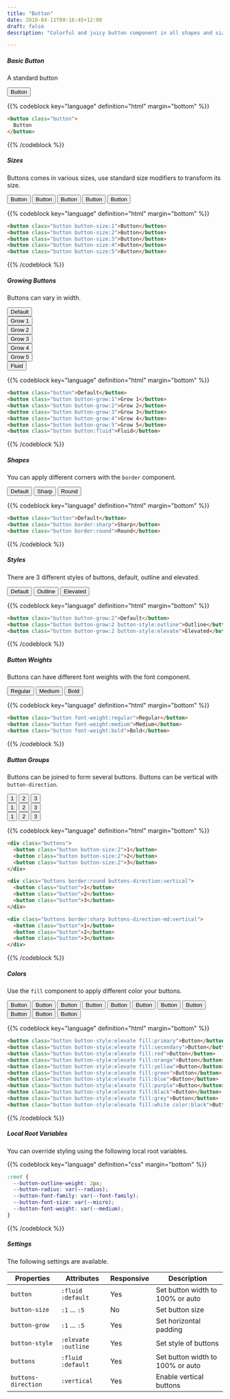 ```yaml
---
title: "Button"
date: 2018-04-11T09:16:45+12:00
draft: false
description: "Colorful and juicy button component in all shapes and sizes."

---
```


##### Basic Button

A standard button

<button class="button">Button</button>

{{% codeblock key="language" definition="html" margin="bottom" %}}
```html
<button class="button">
  Button
</button>
```
{{% /codeblock %}}

##### Sizes

Buttons comes in various sizes, use standard size modifiers to transform its size.

<div class="margin-bottom:2">
  <button class="button button-size:1">Button</button>
  <button class="button button-size:2">Button</button>
  <button class="button button-size:3">Button</button>
  <button class="button button-size:4">Button</button>
  <button class="button button-size:5">Button</button>
</div>

{{% codeblock key="language" definition="html" margin="bottom" %}}
```html
<button class="button button-size:1">Button</button>
<button class="button button-size:2">Button</button>
<button class="button button-size:3">Button</button>
<button class="button button-size:4">Button</button>
<button class="button button-size:5">Button</button>
```
{{% /codeblock %}}

##### Growing Buttons

Buttons can vary in width.

<div class="distribute-y:1 margin-bottom:2">
  <button class="button">Default</button><br>
  <button class="button button-grow:1">Grow 1</button><br>
  <button class="button button-grow:2">Grow 2</button><br>
  <button class="button button-grow:3">Grow 3</button><br>
  <button class="button button-grow:4">Grow 4</button><br>
  <button class="button button-grow:5">Grow 5</button><br>
  <button class="button button:fluid">Fluid</button>
</div>

{{% codeblock key="language" definition="html" margin="bottom" %}}
```html
<button class="button">Default</button>
<button class="button button-grow:1">Grow 1</button>
<button class="button button-grow:2">Grow 2</button>
<button class="button button-grow:3">Grow 3</button>
<button class="button button-grow:4">Grow 4</button>
<button class="button button-grow:5">Grow 5</button>
<button class="button button:fluid">Fluid</button>
```
{{% /codeblock %}}

##### Shapes

You can apply different corners with the `border` component.

<div class="margin-bottom:2">
  <button class="button">Default</button>
  <button class="button border:sharp">Sharp</button>
  <button class="button border:round">Round</button>
</div>

{{% codeblock key="language" definition="html" margin="bottom" %}}
```html
<button class="button">Default</button>
<button class="button border:sharp">Sharp</button>
<button class="button border:round">Round</button>
```
{{% /codeblock %}}

##### Styles

There are 3 different styles of buttons, default, outline and elevated.

<div class="margin-bottom:2">
  <button class="button button-grow:2">Default</button>
  <button class="button button-grow:2 button-style:outline">Outline</button>
  <button class="button button-grow:2 button-style:elevate">Elevated</button>
</div>

{{% codeblock key="language" definition="html" margin="bottom" %}}
```html
<button class="button button-grow:2">Default</button>
<button class="button button-grow:2 button-style:outline">Outline</button>
<button class="button button-grow:2 button-style:elevate">Elevated</button>
```
{{% /codeblock %}}

##### Button Weights

Buttons can have different font weights with the font component.

<div class="u-spread-x-1 margin-bottom:2">
  <button class="button font-weight:regular">Regular</button>
  <button class="button font-weight:medium">Medium</button>
  <button class="button font-weight:bold">Bold</button>
</div>

{{% codeblock key="language" definition="html" margin="bottom" %}}
```html
<button class="button font-weight:regular">Regular</button>
<button class="button font-weight:medium">Medium</button>
<button class="button font-weight:bold">Bold</button>
```
{{% /codeblock %}}


##### Button Groups

Buttons can be joined to form several buttons. Buttons can be vertical with `button-direction`.

<div class="margin-bottom:2">
  <div class="buttons">
    <button class="button button-size:2">1</button>
    <button class="button button-size:2">2</button>
    <button class="button button-size:2">3</button>
  </div>
</div>

<div class="margin-bottom:2">
  <div class="buttons border:round buttons-direction:vertical">
    <button class="button">1</button>
    <button class="button">2</button>
    <button class="button">3</button>
  </div>
</div>

<div class="margin-bottom:2">
  <div class="buttons border:sharp buttons-direction-md:vertical">
    <button class="button">1</button>
    <button class="button">2</button>
    <button class="button">3</button>
  </div>
</div>

{{% codeblock key="language" definition="html" margin="bottom" %}}
```html
<div class="buttons">
  <button class="button button-size:2">1</button>
  <button class="button button-size:2">2</button>
  <button class="button button-size:2">3</button>
</div>

<div class="buttons border:round buttons-direction:vertical">
  <button class="button">1</button>
  <button class="button">2</button>
  <button class="button">3</button>
</div>

<div class="buttons border:sharp buttons-direction-md:vertical">
  <button class="button">1</button>
  <button class="button">2</button>
  <button class="button">3</button>
</div>
```
{{% /codeblock %}}

##### Colors

Use the `fill` component to apply different color your buttons.

<button class="button button-style:elevate fill:primary margin-bottom:2">Button</button>
<button class="button button-style:elevate fill:secondary margin-bottom:2">Button</button>
<button class="button button-style:elevate fill:red margin-bottom:2">Button</button>
<button class="button button-style:elevate fill:orange margin-bottom:2">Button</button>
<button class="button button-style:elevate fill:yellow margin-bottom:2">Button</button>
<button class="button button-style:elevate fill:green margin-bottom:2">Button</button>
<button class="button button-style:elevate fill:blue margin-bottom:2">Button</button>
<button class="button button-style:elevate fill:purple margin-bottom:2">Button</button>
<button class="button button-style:elevate fill:black margin-bottom:2">Button</button>
<button class="button button-style:elevate fill:grey margin-bottom:2">Button</button>
<button class="button button-style:elevate fill:white color:black margin-bottom:2">Button</button>

{{% codeblock key="language" definition="html" margin="bottom" %}}
```html
<button class="button button-style:elevate fill:primary">Button</button>
<button class="button button-style:elevate fill:secondary">Button</button>
<button class="button button-style:elevate fill:red">Button</button>
<button class="button button-style:elevate fill:orange">Button</button>
<button class="button button-style:elevate fill:yellow">Button</button>
<button class="button button-style:elevate fill:green">Button</button>
<button class="button button-style:elevate fill:blue">Button</button>
<button class="button button-style:elevate fill:purple">Button</button>
<button class="button button-style:elevate fill:black">Button</button>
<button class="button button-style:elevate fill:grey">Button</button>
<button class="button button-style:elevate fill:white color:black">Button</button>
```
{{% /codeblock %}}

##### Local Root Variables

You can override styling using the following local root variables.

{{% codeblock key="language" definition="css" margin="bottom" %}}
```css
:root {
  --button-outline-weight: 2px;
  --button-radius: var(--radius);
  --button-font-family: var(--font-family);
  --button-font-size: var(--micro);
  --button-font-weight: var(--medium);
}
```
{{% /codeblock %}}

##### Settings

The following settings are available.

<table class="table table:fluid table:pile table:elevate">
  <thead>
    <tr>
      <th>
        Properties
      </th>
      <th>
        Attributes
      </th>
      <th>
        Responsive
      </th>
      <th>
        Description
      </th>
    </tr>
  </thead>

  <tr>
    <td data-label="Properties">
      <code>button</code>
    </td>
    <td data-label="Attributes">
      <code>:fluid</code>
      <code>:default</code>
    </td>
    <td data-label="Responsive">
      Yes
    </td>
    <td class="row:reverse">
      Set button width to 100% or auto
    </td>
  </tr>
  <tr>
    <td data-label="Properties">
      <code>button-size</code>
    </td>
    <td data-label="Attributes">
      <code>:1</code> ... <code>:5</code>
    </td>
    <td data-label="Responsive">
      No
    </td>
    <td class="row:reverse">
      Set button size
    </td>
  </tr>
  <tr>
    <td data-label="Properties">
      <code>button-grow</code>
    </td>
    <td data-label="Attributes">
      <code>:1</code> ... <code>:5</code>
    </td>
    <td data-label="Responsive">
      Yes
    </td>
    <td class="row:reverse">
      Set horizontal padding
    </td>
  </tr>
  <tr>
    <td data-label="Properties">
      <code>button-style</code>
    </td>
    <td data-label="Attributes">
      <code>:elevate</code>
      <code>:outline</code>
    </td>
    <td data-label="Responsive">
      Yes
    </td>
    <td class="row:reverse">
      Set style of buttons
    </td>
  </tr>
  <tr>
    <td data-label="Properties">
      <code>buttons</code>
    </td>
    <td data-label="Attributes">
      <code>:fluid</code>
      <code>:default</code>
    </td>
    <td data-label="Responsive">
      Yes
    </td>
    <td class="row:reverse">
      Set button width to 100% or auto
    </td>
  </tr>
  <tr>
    <td data-label="Properties">
      <code>buttons-direction</code>
    </td>
    <td data-label="Attributes">
      <code>:vertical</code>
    </td>
    <td data-label="Responsive">
      Yes
    </td>
    <td class="row:reverse">
      Enable vertical buttons
    </td>
  </tr>
</table>
